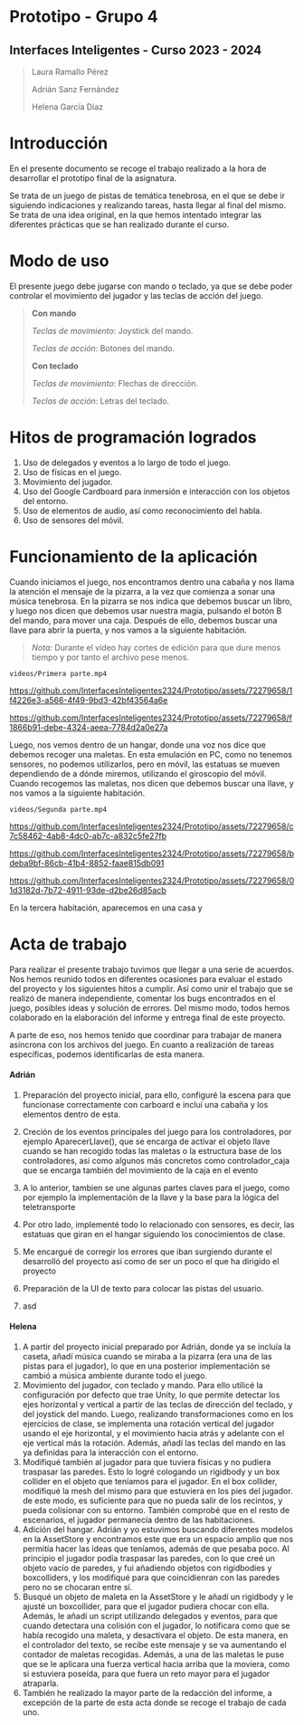 # Prototipo - Grupo 4
## Interfaces Inteligentes - Curso 2023 - 2024

> Laura Ramallo Pérez
> 
> Adrián Sanz Fernández
> 
> Helena García Díaz

# Introducción

En el presente documento se recoge el trabajo realizado a la hora de desarrollar el prototipo final de la asignatura.

Se trata de un juego de pistas de temática tenebrosa, en el que se debe ir siguiendo indicaciones y realizando tareas, hasta llegar al final del mismo. Se trata de una idea original, en la que hemos intentado integrar las diferentes prácticas que se han realizado durante el curso.

# Modo de uso

El presente juego debe jugarse con mando o teclado, ya que se debe poder controlar el movimiento del jugador y las teclas de acción del juego.

> **Con mando**
> 
> *Teclas de movimiento*: Joystick del mando.
> 
> *Teclas de acción*: Botones del mando.
>
> 
> **Con teclado**
> 
> *Teclas de movimiento*: Flechas de dirección.
> 
> *Teclas de acción*: Letras del teclado.

# Hitos de programación logrados

1. Uso de delegados y eventos a lo largo de todo el juego.
2. Uso de físicas en el juego.
3. Movimiento del jugador.
4. Uso del Google Cardboard para inmersión e interacción con los objetos del entorno.
5. Uso de elementos de audio, así como reconocimiento del habla.
6. Uso de sensores del móvil.

# Funcionamiento de la aplicación

Cuando iniciamos el juego, nos encontramos dentro una cabaña y nos llama la atención el mensaje de la pizarra, a la vez que comienza a sonar una música tenebrosa. En la pizarra se nos indica que debemos buscar un libro, y luego nos dicen que debemos usar nuestra magia, pulsando el botón B del mando, para mover una caja. Después de ello, debemos buscar una llave para abrir la puerta, y nos vamos a la siguiente habitación.

> *Nota:* Durante el vídeo hay cortes de edición para que dure menos tiempo y por tanto el archivo pese menos.

`videos/Primera parte.mp4`



https://github.com/InterfacesInteligentes2324/Prototipo/assets/72279658/1f4226e3-a566-4f49-9bd3-42bf43564a6e



https://github.com/InterfacesInteligentes2324/Prototipo/assets/72279658/f1866b91-debe-4324-aeea-7784d2a0e27a



Luego, nos vemos dentro de un hangar, donde una voz nos dice que debemos recoger una maletas. En esta emulación en PC, como no tenemos sensores, no podemos utilizarlos, pero en móvil, las estatuas se mueven dependiendo de a dónde miremos, utilizando el giroscopio del móvil. Cuando recogemos las maletas, nos dicen que debemos buscar una llave, y nos vamos a la siguiente habitación.

`videos/Segunda parte.mp4`


https://github.com/InterfacesInteligentes2324/Prototipo/assets/72279658/c7c58462-4ab8-4dc0-ab7c-a832c5fe27fb



https://github.com/InterfacesInteligentes2324/Prototipo/assets/72279658/bdeba9bf-86cb-41b4-8852-faae815db091



https://github.com/InterfacesInteligentes2324/Prototipo/assets/72279658/01d3182d-7b72-4911-93de-d2be26d85acb




En la tercera habitación, aparecemos en una casa y

# Acta de trabajo

Para realizar el presente trabajo tuvimos que llegar a una serie de acuerdos. Nos hemos reunido todos en diferentes ocasiones para evaluar el estado del proyecto y los siguientes hitos a cumplir. Así como unir el trabajo que se realizó de manera independiente, comentar los bugs encontrados en el juego, posibles ideas y solución de errores. Del mismo modo, todos hemos colaborado en la elaboración del informe y entrega final de este proyecto.

A parte de eso, nos hemos tenido que coordinar para trabajar de manera asíncrona con los archivos del juego. En cuanto a realización de tareas específicas, podemos identificarlas de esta manera.

#### Adrián

1. Preparación del proyecto inicial, para ello, configuré la escena para que funcionase correctamente con carboard e incluí una cabaña y los elementos dentro de esta.
2. Creción de los eventos principales del juego para los controladores, por ejemplo AparecerLlave(), que se encarga de activar el objeto llave cuando se han recogido todas las maletas o la estructura base de los controladores, asi como algunos más concretos como controlador_caja que se encarga también del movimiento de la caja en el evento
3. A lo anterior, tambien se une algunas partes claves para el juego, como por ejemplo la implementación de la llave y la base para la lógica del teletransporte
4. Por otro lado, implementé todo lo relacionado con sensores, es decir, las estatuas que giran en el hangar siguiendo los conocimientos de clase.
6. Me encargué de corregir los errores que iban surgiendo durante el desarrolló del proyecto asi como de ser un poco el que ha dirigido el proyecto
   

1. Preparación de la UI de texto para colocar las pistas del usuario.
2. asd
   
#### Helena

1. A partir del proyecto inicial preparado por Adrián, donde ya se incluía la caseta, añadí música cuando se miraba a la pizarra (era una de las pistas para el jugador), lo que en una posterior implementación se cambió a música ambiente durante todo el juego.
2. Movimiento del jugador, con teclado y mando. Para ello utilicé la configuración por defecto que trae Unity, lo que permite detectar los ejes horizontal y vertical a partir de las teclas de dirección del teclado, y del joystick del mando. Luego, realizando transformaciones como en los ejercicios de clase, se implementa una rotación vertical del jugador usando el eje horizontal, y el movimiento hacia atrás y adelante con el eje vertical más la rotación. Además, añadí las teclas del mando en las ya definidas para la interacción con el entorno.
3. Modifiqué también al jugador para que tuviera físicas y no pudiera traspasar las paredes. Esto lo logré cologando un rigidbody y un box collider en el objeto que teníamos para el jugador. En el box collider, modifiqué la mesh del mismo para que estuviera en los pies del jugador. de este modo, es suficiente para que no pueda salir de los recintos, y pueda colisionar con su entorno. También comprobé que en el resto de escenarios, el jugador permanecía dentro de las habitaciones.
4. Adición del hangar. Adrián y yo estuvimos buscando diferentes modelos en la AssetStore y encontramos este que era un espacio amplio que nos permitía hacer las ideas que teníamos, además de que pesaba poco. Al principio el jugador podía traspasar las paredes, con lo que creé un objeto vacío de paredes, y fui añadiendo objetos con rigidbodies y boxcolliders, y los modifiqué para que coincidienran con las paredes pero no se chocaran entre sí.
5. Busqué un objeto de maleta en la AssetStore y le añadí un rigidbody y le ajusté un boxcollider, para que el jugador pudiera chocar con ella. Además, le añadí un script utilizando delegados y eventos, para que cuando detectara una colisión con el jugador, lo notificara como que se había recogido una maleta, y desactivara el objeto. De esta manera, en el controlador del texto, se recibe este mensaje y se va aumentando el contador de maletas recogidas. Además, a una de las maletas le puse que se le aplicara una fuerza vertical hacia arriba que la moviera, como si estuviera poseída, para que fuera un reto mayor para el jugador atraparla.
6. También he realizado la mayor parte de la redacción del informe, a excepción de la parte de esta acta donde se recoge el trabajo de cada uno.
